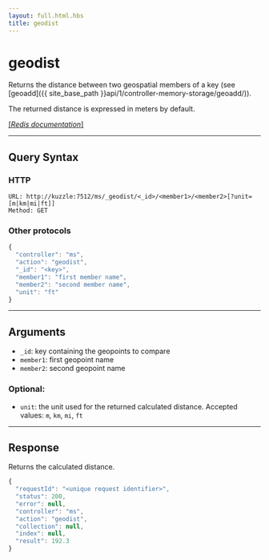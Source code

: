 ```yaml
---
layout: full.html.hbs
title: geodist
---
```


# geodist

Returns the distance between two geospatial members of a key (see [geoadd]({{ site_base_path }}api/1/controller-memory-storage/geoadd/)).

The returned distance is expressed in meters by default.

[[_Redis documentation_]](https://redis.io/commands/geodist)

---

## Query Syntax

### HTTP

```http
URL: http://kuzzle:7512/ms/_geodist/<_id>/<member1>/<member2>[?unit=[m|km|mi|ft]]
Method: GET
```

### Other protocols

```javascript
{
  "controller": "ms",
  "action": "geodist",
  "_id": "<key>",
  "member1": "first member name",
  "member2": "second member name",
  "unit": "ft"
}
```

---

## Arguments

* `_id`: key containing the geopoints to compare
* `member1`: first geopoint name
* `member2`: second geopoint name

### Optional:

* `unit`: the unit used for the returned calculated distance. Accepted values: `m`, `km`, `mi`, `ft`

---

## Response

Returns the calculated distance.

```javascript
{
  "requestId": "<unique request identifier>",
  "status": 200,
  "error": null,
  "controller": "ms",
  "action": "geodist",
  "collection": null,
  "index": null,
  "result": 192.3
}
```
